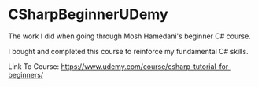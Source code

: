 # CSharpBeginnerUDemy
The work I did when going through Mosh Hamedani's beginner C# course.

I bought and completed this course to reinforce my fundamental C# skills.

Link To Course:
https://www.udemy.com/course/csharp-tutorial-for-beginners/
